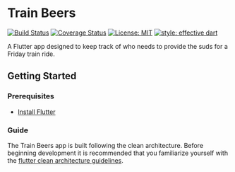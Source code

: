 # Train Beers 
[![Build Status](https://travis-ci.org/HeyKos/train_beers.svg?branch=master)](https://travis-ci.org/HeyKos/train_beers)
[![Coverage Status](https://coveralls.io/repos/github/HeyKos/train_beers/badge.svg)](https://coveralls.io/github/HeyKos/train_beers) 
[![License: MIT](https://img.shields.io/badge/license-MIT-blue.svg)](https://opensource.org/licenses/MIT)
[![style: effective dart](https://img.shields.io/badge/style-effective_dart-40c4ff.svg)](https://github.com/tenhobi/effective_dart)

A Flutter app designed to keep track of who needs to provide the suds for a Friday train ride.

## Getting Started

### Prerequisites
* [Install Flutter](https://flutter.dev/docs/get-started/install)

### Guide
The Train Beers app is built following the clean architecture. Before beginning development it is recommended that you familiarize yourself with the [flutter clean architecture guidelines](https://github.com/ShadyBoukhary/flutter_clean_architecture).
